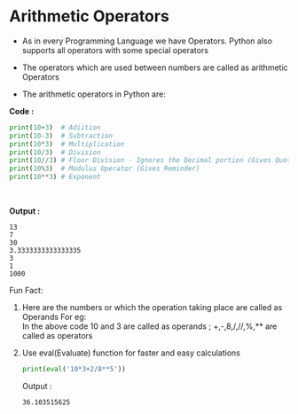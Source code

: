 # Arithmetic  Operators

- As in every Programming Language we have Operators. Python also supports all operators with some special operators

- The operators which are used between numbers are called as arithmetic  Operators

- The arithmetic  operators in Python are:

**Code :**
```py
print(10+3)  # Adiition
print(10-3)  # Subtraction
print(10*3)  # Multiplication
print(10/3)  # Division
print(10//3) # Floor Division - Ignores the Decimal portion (Gives Quotient)
print(10%3)  # Modulus Operator (Gives Reminder)
print(10**3) # Exponent
```
<br>

**Output :**
```
13
7
30
3.3333333333333335
3
1
1000
```

Fun Fact: 
1. Here are the numbers or which the operation taking place are called as Operands
    For eg:  
    In the above code 10 and 3 are called as operands ; +,-,8,/,//,%,** are called as operators

2. Use eval(Evaluate) function for faster and easy calculations
    ```py
    print(eval('10*3+2/8**5'))
    ```
    Output :
    ```
    36.103515625
    ```
